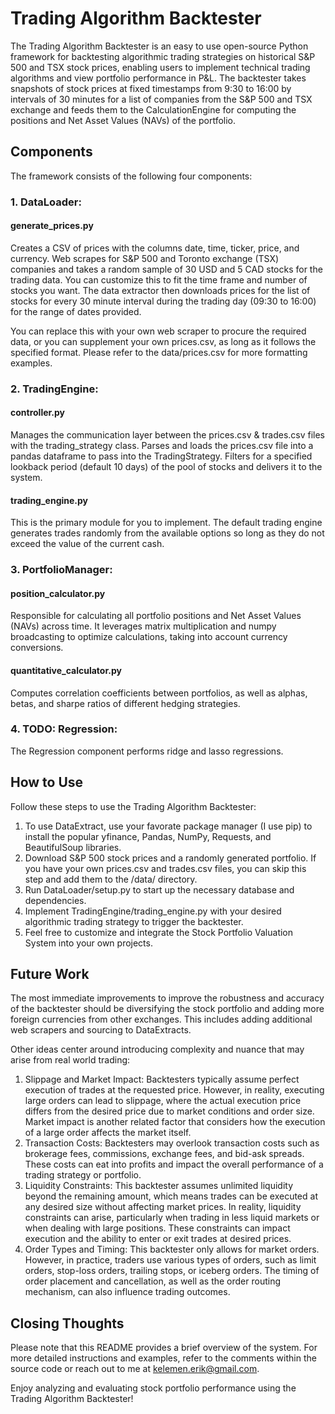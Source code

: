 # Trading Algorithm Backtester

The Trading Algorithm Backtester is an easy to use open-source Python framework for backtesting algorithmic trading strategies on historical S&P 500 and TSX stock prices, enabling users to implement technical trading algorithms and view portfolio performance in P&L. The backtester takes snapshots of stock prices at fixed timestamps from 9:30 to 16:00 by intervals of 30 minutes for a list of companies from the S&P 500 and TSX exchange and feeds them to the CalculationEngine for computing the positions and Net Asset Values (NAVs) of the portfolio.

## Components
The framework consists of the following four components:

### 1. DataLoader:
#### generate_prices.py
Creates a CSV of prices with the columns date, time, ticker, price, and currency. Web scrapes for S&P 500 and Toronto exchange (TSX) companies and takes a random sample of 30 USD and 5 CAD stocks for the trading data. You can customize this to fit the time frame and number of stocks you want. The data extractor then downloads prices for the list of stocks for every 30 minute interval during the trading day (09:30 to 16:00) for the range of dates provided.

You can replace this with your own web scraper to procure the required data, or you can supplement your own prices.csv, as long as it follows the specified format. Please refer to the data/prices.csv for more formatting examples. 

### 2. TradingEngine:
#### controller.py
Manages the communication layer between the prices.csv & trades.csv files with the trading_strategy class. Parses and loads the prices.csv file into a pandas dataframe to pass into the TradingStrategy. Filters for a specified lookback period (default 10 days) of the pool of stocks and delivers it to the system. 

#### trading_engine.py
This is the primary module for you to implement. The default trading engine generates trades randomly from the available options so long as they do not exceed the value of the current cash.

### 3. PortfolioManager: 
#### position_calculator.py
Responsible for calculating all portfolio positions and Net Asset Values (NAVs) across time. It leverages matrix multiplication and numpy broadcasting to optimize calculations, taking into account currency conversions.

#### quantitative_calculator.py
Computes correlation coefficients between portfolios, as well as alphas, betas, and sharpe ratios of different hedging strategies.

### 4. TODO: Regression: 
The Regression component performs ridge and lasso regressions.

## How to Use
Follow these steps to use the Trading Algorithm Backtester:

1. To use DataExtract, use your favorate package manager (I use pip) to install the popular yfinance, Pandas, NumPy, Requests, and BeautifulSoup libraries. 
2. Download S&P 500 stock prices and a randomly generated portfolio. If you have your own prices.csv and trades.csv files, you can skip this step and add them to the /data/ directory. 
3. Run DataLoader/setup.py to start up the necessary database and dependencies.
4. Implement TradingEngine/trading_engine.py with your desired algorithmic trading strategy to trigger the backtester.
5. Feel free to customize and integrate the Stock Portfolio Valuation System into your own projects.

## Future Work
The most immediate improvements to improve the robustness and accuracy of the backtester should be diversifying the stock portfolio and adding more foreign currencies from other exchanges. This includes adding additional web scrapers and sourcing to DataExtracts.

Other ideas center around introducing complexity and nuance that may arise from real world trading:

1. Slippage and Market Impact: Backtesters typically assume perfect execution of trades at the requested price. However, in reality, executing large orders can lead to slippage, where the actual execution price differs from the desired price due to market conditions and order size. Market impact is another related factor that considers how the execution of a large order affects the market itself.
2. Transaction Costs: Backtesters may overlook transaction costs such as brokerage fees, commissions, exchange fees, and bid-ask spreads. These costs can eat into profits and impact the overall performance of a trading strategy or portfolio.
3. Liquidity Constraints: This backtester assumes unlimited liquidity beyond the remaining amount, which means trades can be executed at any desired size without affecting market prices. In reality, liquidity constraints can arise, particularly when trading in less liquid markets or when dealing with large positions. These constraints can impact execution and the ability to enter or exit trades at desired prices.
4. Order Types and Timing: This backtester only allows for market orders. However, in practice, traders use various types of orders, such as limit orders, stop-loss orders, trailing stops, or iceberg orders. The timing of order placement and cancellation, as well as the order routing mechanism, can also influence trading outcomes.

## Closing Thoughts
Please note that this README provides a brief overview of the system. For more detailed instructions and examples, refer to the comments within the source code or reach out to me at kelemen.erik@gmail.com.

Enjoy analyzing and evaluating stock portfolio performance using the Trading Algorithm Backtester!
